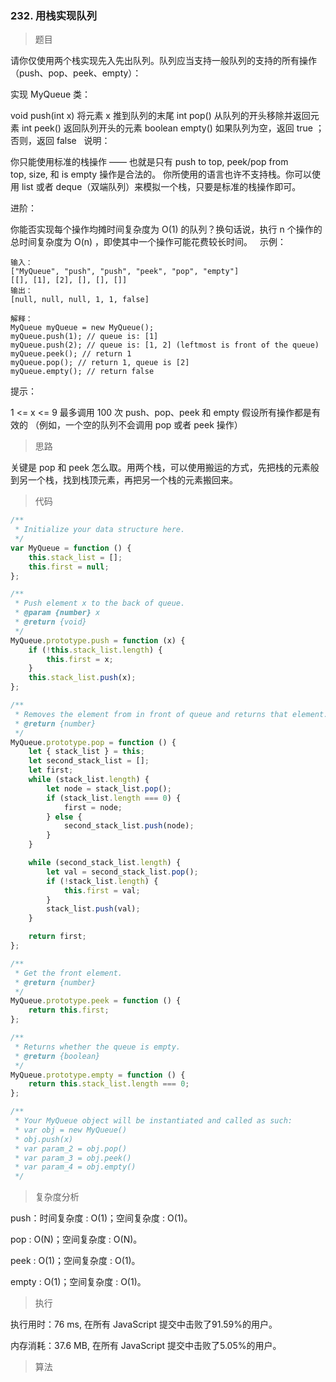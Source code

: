 ### 232. 用栈实现队列

> 题目

请你仅使用两个栈实现先入先出队列。队列应当支持一般队列的支持的所有操作（push、pop、peek、empty）：

实现 MyQueue 类：

void push(int x) 将元素 x 推到队列的末尾
int pop() 从队列的开头移除并返回元素
int peek() 返回队列开头的元素
boolean empty() 如果队列为空，返回 true ；否则，返回 false
 
说明：

你只能使用标准的栈操作 —— 也就是只有 push to top, peek/pop from top, size, 和 is empty 操作是合法的。
你所使用的语言也许不支持栈。你可以使用 list 或者 deque（双端队列）来模拟一个栈，只要是标准的栈操作即可。

进阶：

你能否实现每个操作均摊时间复杂度为 O(1) 的队列？换句话说，执行 n 个操作的总时间复杂度为 O(n) ，即使其中一个操作可能花费较长时间。
 
示例：
```
输入：
["MyQueue", "push", "push", "peek", "pop", "empty"]
[[], [1], [2], [], [], []]
输出：
[null, null, null, 1, 1, false]

解释：
MyQueue myQueue = new MyQueue();
myQueue.push(1); // queue is: [1]
myQueue.push(2); // queue is: [1, 2] (leftmost is front of the queue)
myQueue.peek(); // return 1
myQueue.pop(); // return 1, queue is [2]
myQueue.empty(); // return false 
```

提示：

1 <= x <= 9
最多调用 100 次 push、pop、peek 和 empty
假设所有操作都是有效的 （例如，一个空的队列不会调用 pop 或者 peek 操作）

> 思路

关键是 pop 和 peek 怎么取。用两个栈，可以使用搬运的方式，先把栈的元素般到另一个栈，找到栈顶元素，再把另一个栈的元素搬回来。

> 代码

```js
/**
 * Initialize your data structure here.
 */
var MyQueue = function () {
    this.stack_list = [];
    this.first = null;
};

/**
 * Push element x to the back of queue.
 * @param {number} x
 * @return {void}
 */
MyQueue.prototype.push = function (x) {
    if (!this.stack_list.length) {
        this.first = x;
    }
    this.stack_list.push(x);
};

/**
 * Removes the element from in front of queue and returns that element.
 * @return {number}
 */
MyQueue.prototype.pop = function () {
    let { stack_list } = this;
    let second_stack_list = [];
    let first;
    while (stack_list.length) {
        let node = stack_list.pop();
        if (stack_list.length === 0) {
            first = node;
        } else {
            second_stack_list.push(node);
        }
    }

    while (second_stack_list.length) {
        let val = second_stack_list.pop();
        if (!stack_list.length) {
            this.first = val;
        }
        stack_list.push(val);
    }

    return first;
};

/**
 * Get the front element.
 * @return {number}
 */
MyQueue.prototype.peek = function () {
    return this.first;
};

/**
 * Returns whether the queue is empty.
 * @return {boolean}
 */
MyQueue.prototype.empty = function () {
    return this.stack_list.length === 0;
};

/**
 * Your MyQueue object will be instantiated and called as such:
 * var obj = new MyQueue()
 * obj.push(x)
 * var param_2 = obj.pop()
 * var param_3 = obj.peek()
 * var param_4 = obj.empty()
 */
```

> 复杂度分析

push：时间复杂度 : O(1)；空间复杂度 : O(1)。

pop : O(N)；空间复杂度 : O(N)。

peek : O(1)；空间复杂度 : O(1)。

empty : O(1)；空间复杂度 : O(1)。

> 执行

执行用时：76 ms, 在所有 JavaScript 提交中击败了91.59%的用户。

内存消耗：37.6 MB, 在所有 JavaScript 提交中击败了5.05%的用户。

> 算法


